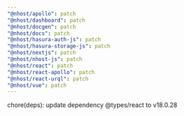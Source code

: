 ```yaml
---
"@nhost/apollo": patch
"@nhost/dashboard": patch
"@nhost/docgen": patch
"@nhost/docs": patch
"@nhost/hasura-auth-js": patch
"@nhost/hasura-storage-js": patch
"@nhost/nextjs": patch
"@nhost/nhost-js": patch
"@nhost/react": patch
"@nhost/react-apollo": patch
"@nhost/react-urql": patch
"@nhost/vue": patch
---
```


chore(deps): update dependency @types/react to v18.0.28
